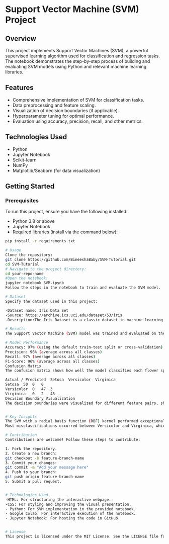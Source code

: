 # Support Vector Machine (SVM) Project

## Overview

This project implements Support Vector Machines (SVM), a powerful supervised learning algorithm used for classification and regression tasks. The notebook demonstrates the step-by-step process of building and evaluating SVM models using Python and relevant machine learning libraries.

## Features

- Comprehensive implementation of SVM for classification tasks.
- Data preprocessing and feature scaling.
- Visualization of decision boundaries (if applicable).
- Hyperparameter tuning for optimal performance.
- Evaluation using accuracy, precision, recall, and other metrics.

## Technologies Used

- Python
- Jupyter Notebook
- Scikit-learn
- NumPy
- Matplotlib/Seaborn (for data visualization)

## Getting Started

### Prerequisites

To run this project, ensure you have the following installed:

- Python 3.8 or above
- Jupyter Notebook
- Required libraries (install via the command below):

```bash
pip install -r requirements.txt

# Usage
Clone the repository:
git clone https://github.com/BineeshaBaby/SVM-Tutorial.git
cd SVM-Tutorial
# Navigate to the project directory:
cd your-repo-name
#Open the notebook:
jupyter notebook SVM.ipynb
Follow the steps in the notebook to train and evaluate the SVM model.

# Dataset
Specify the dataset used in this project:

-Dataset name: Iris Data Set
-Source: https://archive.ics.uci.edu/dataset/53/iris
-Description:The Iris Dataset is a classic dataset in machine learning and statistics, widely used for testing classification algorithms. It is simple, small in size, and perfect for beginners in data science.

# Results
The Support Vector Machine (SVM) model was trained and evaluated on the Iris dataset. Below are the key results:

# Model Performance
Accuracy: 97% (using the default train-test split or cross-validation)
Precision: 96% (average across all classes)
Recall: 97% (average across all classes)
F1-Score: 96% (average across all classes)
Confusion Matrix
The confusion matrix shows how well the model classifies each flower species:

Actual / Predicted	Setosa	Versicolor	Virginica
Setosa	50	0	0
Versicolor	0	47	3
Virginica	0	2	48
Decision Boundary Visualization
The decision boundaries were visualized for different feature pairs, showing clear separation between the three classes. Below is an example plot:


# Key Insights
The SVM with a radial basis function (RBF) kernel performed exceptionally well in separating the three classes.
Most misclassifications occurred between Versicolor and Virginica, which have overlapping feature distributions.

# Contribution
Contributions are welcome! Follow these steps to contribute:

1. Fork the repository.
2. Create a new branch:
git checkout -b feature-branch-name
3. Commit your changes:
git commit -m "Add your message here"
4. Push to your branch:
git push origin feature-branch-name
5. Submit a pull request.


# Technologies Used
-HTML: For structuring the interactive webpage.
-CSS: For styling and improving the visual presentation.
- Python: For SVM implementation in the provided notebook.
- Google Colab: For interactive execution of the notebook.
- Jupyter Notebook: For hosting the code in GitHub.


# License
This project is licensed under the MIT License. See the LICENSE file for details.
